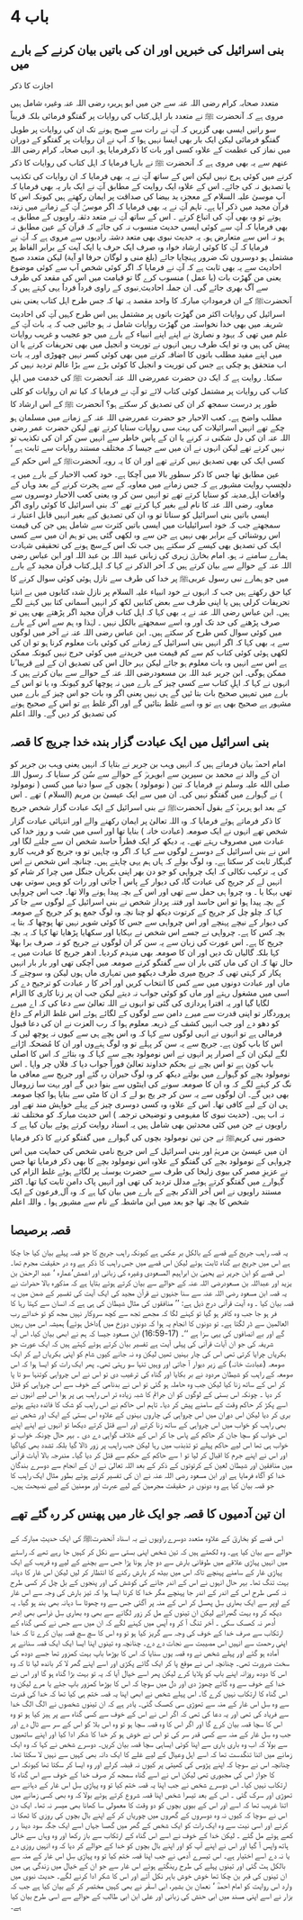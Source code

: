 # باب 4

## بنی اسرائیل کی خبریں اور ان کی باتیں بیان کرنے کے بارے میں

اجازت کا ذکر

متعدد صحابہ کرام رضی اللہ عنہ سے جن میں ابو ہریرہ رضی اللہ عنہ وغیرہ شامل ہیں مروی ہے کہ آنحضرت ﷺ نے متعدد بار اہل ِکتاب کی روایات پر گفتگو فرمائی بلکہ قریباً سو  راتیں ایسی بھی گزریں کہ آپؐ نے رات سے صبح ہونے تک ان کی روایات پر طویل گفتگو فرمائی لیکن ایک بار بھی ایسا نہیں ہوا کہ آپ نے ان روایات پر گفتگو کے دوران میں نماز کی عظمت کے علاوہ کسی اور بات کا ذکرفرمایا ہو۔
انہی صحابہ کرام رضی اللہ عنھم سے یہ بھی مروی ہے کہ آنحضرت ﷺ نے بارہا فرمایا کہ اہل کتاب کی روایات کا ذکر کرنے میں کوئی ہرج نہیں لیکن اس کے ساتھ آپؐ نے یہ بھی فرمایا کہ ان روایات کی تکذیب یا تصدیق نہ کی جائے۔ اس کے علاوہ ایک روایت کے مطابق آپؐ نے ایک بار یہ بھی فرمایا کہ آپ موسیٰ علیہ السلام کے معجزہ ید بیضا کی صداقت پر ایمان رکھتے ہیں کیونکہ اس کا قرآن مجید میں ذکر آیا ہے۔ تاہم آپؐ نے یہ بھی فرمایا کہ اگر موسیٰؑ آپؐ کے زمانے میں زندہ ہوتے تو وہ بھی آپؐ کی اتباع کرتے ۔ اس کے ساتھ آپؐ نے متعد دثقہ راویوں کے مطابق یہ بھی فرمایا کہ آپؐ سے کوئی ایسی حدیث منسوب نہ کی جائے کہ قرآن کے عین مطابق نہ ہو نہ اس سے متعارض ہو۔
یہ حدیث نبوی بھی متعد دشتہ رادیوں سے مروی ہے کہ آپؐ نے فرمایا کہ آپؐ کا کوئی ارشاد خواہ وہ صرف ایک حرف یا ایک آیت کے برابر الفاظ پر مشتمل ہو دوسروں تک ضرور پہنچایا جائے (بلغ منی و لوگان حرفا او آیة) لیکن متعدد صیح احادیث سے یہ بھی ثابت ہے کہ آپؐ نے فرمایا کہ اگر کوئی شخص آپ سے کوئی موضوع یعنی من گھڑت بات (یا عمل ) منسوب کرے گا تو قیامت میں اس کی مقعد کی طرف سے آگ بھری جائے گی۔
ان جملہ احادیث ِنبوی کے راوی فرداََ فرداََ یہی کہتے ہیں کہ آنحضرتﷺ کے ان فرموداتِ مبارکہ کا واحد مقصد یہ تھا کہ جس طرح اہل کتاب یعنی بنی اسرائیل کی روایات اکثر من گھڑت باتوں پر مشتمل ہیں اس طرح کہیں آپؐ کی احادیث شریفہ میں بھی خدا نخواستہ من گھڑت روایات شامل نہ ہو جائیں جب کہ یہ بات آپؐ کے علم میں تھی کہ یہود و نصاریٰ نے اپنے اپنے انبیاء کے بارے میں جو عجیب و غریب روایات پیش کی ہیں وہ تو ایک طرف رہیں انہوں نے توریت و انجیل میں بھی تحریفات کرنے یا ان میں اپنے مفید مطلب باتوں کا اضافہ کرنے میں بھی کوئی کسر نہیں چھوڑی اور یہ بات اب متحقق ہو چکی ہے جس کی توریت و انجیل کا کوئی بڑے سے بڑا عالم تردید نہیں کر سکتا۔
روایت ہے کہ ایک دن حضرت عمررضی اللہ عنہ آنحضرت ﷺ کی خدمت میں اہلِ کتاب کی روایات پر مشتمل کوئی کتاب لائے تو آپؐ نے فرمایا کہ کیا تم ان روایات کو کلی طور پر درست سمجھ کر ان کی تصدیق کر سکتے ہو؟ آنحضرت ﷺ کے اس ارشاد کا مطلب واضح ہے۔
کعب الاحبار جو حضرت عمررضی اللہ عنہ کے زمانے میں مسلمان ہو چکے تھے انہیں اسرائیلات کی بہت سی روایات سنایا کرتے تھے لیکن حضرت عمر رضی اللہ عنہ ان کی دل شکنی نہ کرنے یا ان کے پاس خاطر سے انہیں سن کر ان کی تکذیب تو نہیں کرتے تھے لیکن انہوں نے ان میں سے جیسا کہ مختلف مستند روایات سے ثابت ہے ‘ کسی ایک کی بھی تصدیق نہیں کرتے تھے اور ان کا یہ رویہ آنحضرتﷺ کے اس حکم کے عین مطابق تھا جس کا ذکر سطورِ بالا میں آچکا ہے۔
خود کعب الاحبار کے بارے میں یہ دلچسپ روایت مشہور ہے کہ جس زمانے میں معاویہ کے سے ہجرت کرنے کے بعد وہاں کے واقعات اہل ِمدینہ کو سنایا کرتے تھے تو انہیں سن کر وہ یعنی کعب الاحبار دوسروں سے معاویہ رضی اللہ عنہ کا نام لیے بغیر کہا کرتے تھے ‘کہ بنی اسرائیل کا کوئی راوی اگر ایسی باتیں بنی اسرائیل کو سناتا تو وہ ان کی تصدیق کیے بغیر انہیں قابل اعتبار نہ سمجھتے جب کہ خود اسرائیلیات میں ایسی باتیں کثرت سے شامل ہیں جن کی قیمت اس روشنائی کے برابر بھی نہیں ہے جن سے وہ لکھی گئی ہیں تو ہم ان میں سے کسی ایک کی تصدیق بھی کیسے کر سکتے ہیں جب تک اس کےسچ ہونے کی تحقیقی شہادت ہمارے سامنے نہ ہو۔
امام بخاریؒ زہری کی زبانی عبید اللہ بن عبد اللہ اور ابن عباس رضی اللہ عنہ کے حوالے سے بیان کرتے ہیں کہ آخر الذکر نے کہا کہ اہل ِکتاب قرآن مجید کے بارے میں جو ہمارے نبی رسول عربیﷺ پر خدا کی طرف سے نازل ہوئی کوئی سوال کرنے کا کیا حق رکھتے ہیں جب کہ انہوں نے خود انبیاء علیہ السلام پر نازل شدہ کتابوں میں بے انتہا تحریفات کرلی ہیں یا اپنی طرف سے بعض کتابیں لکھ کر انہیں آسمانی کتا بیں کہنے لگے ہیں۔ ابن عباس رضی اللہ عنہ نے یہ بھی کہا کہ اہل کتاب قرآن مجید اگر پڑھتے بھی ہیں تو صرف پڑھنے کی حد تک اور وہ اسے سمجھتے بالکل نہیں ۔ لہٰذا وہ ہم سے اس کے بارے میں کوئی سوال کس طرح کر سکتے ہیں۔
 ابن عباس رضی اللہ عنہ نے آخر میں لوگوں سے یہ بھی کہا کہ اگر انہیں بنی اسرائیل کے زمانے کی کوئی بات معلوم کرنا ہو تو ان کی لکھی ہوئی کوئی کتاب کم سے کم قیمت میں خریدنے میں کوئی حرج نہیں کیونکہ ممکن ہے اس سے انہیں وہ بات معلوم ہو جائے لیکن بہر حال اس کی تصدیق ان کے لیے قریبا ََنا ممکن ہوگی۔
ابن جریر عبد اللہ بن مسعودرضی اللہ عنہ کے حوالے سے بیان کرتے ہیں کہ انہوں نے کہا کہ اہلِ کتاب سے کسی چیز کے بارے میں نہ پوچھا کرو کیونکہ وہ یا تو اس کے بارے میں تمہیں صحیح بات بتا ئیں گے ہی نہیں یعنی اگر وہ بات جو اس چیز کے بارے میں مشہور ہے صحیح بھی ہے تو وہ اسے غلط بتائیں گے اور اگر غلط ہے تو اس کے صحیح ہونے کی تصدیق کر دیں گے۔ واللہ اعلم

## بنی اسرائیل میں ایک عبادت گزار بندہ خدا جریج کا قصہ

امام احمدؒ بیان فرماتے ہیں کہ انہیں وہب بن جریر نے بتایا کہ انہیں یعنی وہب بن جریر کو ان کے والد نے محمد بن سیرین سے ابوہریرؒ کے حوالے سے سُن کر سنایا کہ رسول اللہ صلى الله عليہ وسلم نے فرمایا کہ تین ( نومولود ) بچوں کے سوا  دنیا میں کسی ( نومولود ) نے گہوارے میں گفتگو نہیں کی۔ ان میں سے ایک عیسیٰ بن مریم (السلام ) تھے ۔ اس کے بعد ابو ہریرہؒ کے بقول آنحضرتﷺ نے بنی اسرائیل کے ایک عبادت گزار شخص جریج کا ذکر فرماتے ہوئے فرمایا کہ وہ اللہ تعالیٰ پر ایمان رکھنے والے اور انتہائی عبادت گزار شخص تھے انہوں نے ایک صومعہ (عبادت خانہ ) بنایا تھا اور اسی میں شب و روز خدا کی عبادت میں مصروف رہتے تھے۔ یہ دیکھ کر ایک فطراََ حاسد شخص ان سے جلنے لگا اور اس نے بنی اسرائیل کے دوسرے لوگوں سے کہا کہ اگر وہ چاہیں تو وہ جریج کو فریب کارو گنہگار ثابت کر سکتا ہے۔ وہ لوگ بولے کہ ہاں ہم یہی چاہتے ہیں۔ چنانچہ اس شخص نے اس کی یہ ترکیب نکالی کہ ایک چرواہی کو جو دن بھر اپنی بکریاں جنگل میں چرا کر شام کو انہیں لے کر جریج کی عبادت گاہ کی دیوار کے پاس آ جاتی اور رات کو وہیں سوتی بھی تھی بہکا یا ۔ وہ چروا ہی حمل سے تھی اور اس کے بچہ پیدا ہونے والا تھا۔ جب اس چرواہی کے بچہ پیدا ہوا تو اس حاسد اور فتنہ پرداز شخص نے بنی اسرائیل کے لوگوں سے جا کر کہا کہ چلو چل کر جریج کے کرتوت دیکھ لو چنا نچہ وہ لوگ جمع ہو کر جریج کے صومعہ کی دیوار کے نیچے پہنچے اور اس چرواہی سے جس کا کوئی شوہر نہیں تھا پوچھا کہ بتا یہ بچہ کس کا ہے۔ چرواہی نے جسے اس شخص نے بہکایا اور سکھایا پڑھایا تھا کہا کہ یہ بچہ جریج کا ہے۔
اس عورت کی زبان سے یہ سن کر ان لوگوں نے جریج کو نہ صرف برا بھلا کہا بلکہ گالیاں تک دیں اور ان کا صومعہ بھی منہدم کردیا۔
ادھر جریج کا عبادت میں یہ حال تھا کہ ان کی ماں کئی بار ان سے گفتگو کرنے صومعہ میں آچکی تھی اور بار بار انہیں پکار کر کہتی تھی کہ جریج میری طرف دیکھو میں تمہاری ماں ہوں لیکن وہ سوچتے کہ ماں اور عبادت دونوں میں سے کس کا انتخاب کریں اور آخر کا ر عبادت کو ترجیح دے کر اسی میں مشغول رہتے اور ماں کو کوئی جواب نہ دیتے لیکن جب ان پر زنا کاری کا الزام لگایا گیا اور یہ افترا پردازی کی گئی تو انہوں نے اللہ تعالیٰ سے دعا کی کہ اے میرے پروردگار تو اپنی قدرت سے میرے دامن سے لوگوں کے لگائے ہوئے اس غلط الزام کے داغ کو دھو دے اور جب انہیں کشف کے ذریعہ معلوم ہوا کہ رب العزت نے ان کی دعا قبول فرمالی ہے تو انہوں نے انہی لوگوں سے کہا کہ وہ اس بچے ہی سے کیوں نہ پوچھ لیں کہ اس کا باپ کون ہے۔
جریج سے یہ سن کر پہلے تو وہ لوگ ہنےوں اور ان کا مُضحکہ اڑانے لگے لیکن ان کے اصرار پر انہوں نے اس نومولود بچے سے کہا کہ وہ بتائے کہ اس کا اصلی باپ کون ہے تو اس بچے نے بحکم خداوند تعالیٰ فوراََ جواب دیا کہ فلاں چر واہا ۔
اس نومولود بچے کو گہوارے میں بولتے دیکھ کر وہ لوگ حیران رہ گئے اور جریج سے معافی ما نگ  کر کہنے لگے کہ وہ ان کا صومعہ سونے کی اینٹوں سے بنوا دیں گے اور بہت سا زرومال بھی دیں گے۔ 
ان لوگوں سے یہ سن کر جر یج بو لے کہ ان کا مٹی سے بنایا ہوا کچا صومعہ ہی ان کے لیے کافی تھا۔ اس کے علاوہ وہ کسی دوسری چیز کے پہلے خواہش مند تھے اور نہ اب ہیں۔ (حدیث نبوی کا مفہومی و توضیحی ترجمہ )
اس حدیث مبارکہ کو مختلف ثقہ راویوں نے جن میں کئی محدثین بھی شامل ہیں یہ اسناد روایت کرتے ہوئے بیان کیا ہے کہ حضور نبی کریمﷺ نے جن تین نومولود بچوں کی گہوارے میں گفتگو کرنے کا ذکر فرمایا ان میں عیسیٰ بن مریمؑ اور بنی اسرائیل کے اس جریج نامی شخص کی حمایت میں اس چرواہی کے نومولود بچے کی گفتگو کے علاوہ اس نومولود بچے کا بھی ذکر فرمایا تھا جس نے عزیزِ مصر کی بیوی زلیخا کی طرف سے حضرت یوسفؑ پر لگائے ہوئے غلط الزام کی گہوارے میں گفتگو کرتے ہوئے مدلل تردید کی تھی اور انہیں پاک دامن ثابت کیا تھا۔
اکثر مستند راویوں نے اس آخر الذکر بچے کے بارے میں بیان کیا ہے کہ وہ آل ِفرعون کے ایک شخص کا بچہ تھا جو بعد میں ابن ماشطہ کے نام سے مشہور ہوا ۔ واللہ اعلم

## قصہ برصیصا

یہ قصہ راہب جریج کے قصے کے بالکل بر عکس ہے کیونکہ راہب جریج کا جو قصہ پہلے بیان کیا جا چکا ہے اس میں جریج بے گناہ ثابت ہوئے لیکن اس قصے میں جس راہب کا ذکر ہے وہ در حقیقت مجرم تھا۔
اس قصے کو ابن جریر نے یحییٰ بن ابراہیم المسعودی وغیرہ کی زبانی اور اعمش’عمارہ ‘ عبد الرحمٰن بن یزید اور عبداللہ بن مسعودرضی اللہ عنہ کے حوالے سے بیان کرتے ہوئے بتایا ہے کہ مذکورہ بالا حضرات نے یہ قصہ ابن مسعود رضی اللہ عنہ سے سنا جنہوں نے قرآن مجید کی ایک آیت کی تفسیر کے ضمن میں یہ قصہ بیان کیا ۔ وہ آیت قرآنی درج ذیل ہے:
’’ منافقوں کی مثال شیطان کی ہی ہے کہ انسان سے کہتا رہا کا فر ہو جا جب وہ کافر ہو گیا تو کہنے لگا کہ مجھے تجھ سے کچھ سروکار نہیں مجھ کو تو خدائے رب العالمین سے ڈر لگتا ہے۔ تو دونوں کا انجام یہ ہوا کہ دونوں دوزخ میں )داخل ہوئے) ہمیشہ اس میں رہیں گے اور بے انصافوں کی یہی سزا ہے ‘‘۔ (17-16:59)
 ابن مسعود جیسا کہ ہم نے ابھی بیان کیا، اس آیہ شریفہ کی جو ان آیات قرآنی کی پہلی آیت ہے تفسیر بیان کرتے ہوئے کہتے ہیں کہ ایک عورت جو بکریاں چرایا کرتی تھی اس کی چار بہنیں تھیں لیکن وہ نہ جانے کیوں شام کو اپنی بکریاں لے کر ایک صومعہ (عبادت خانہ) کے زیر دیوار آ جاتی اور وہیں تنہا سو رہتی تھی۔
پھر ایک رات کو ایسا ہوا کہ اس صومعہ کے راہب کو شیطان مردود نے بر بکایا اور گناہ کی ترغیب دی تو اس نے اس چرواہی کوتنہا سو تا پا کر اس کے ساتھ زنا کیا لیکن جب وہ حاملہ ہو گئی تو اس نے بدنامی کے خوف سے اس چرواہی کو قتل کر دیا ۔
چونکہ اس بستی کے لوگوں کو ان جرائم کا شبہ زیادہ تر اس راہب ہی پر ہوا اس لیے انہوں نے اسے پکڑ کر حاکم وقت کے سامنے پیش کر دیا۔ تاہم اس حاکم نے اس راہب کو شک کا فائدہ دیتے ہوئے بری کر دیا لیکن اس دوران میں اس چرواہی کی چاروں بہنوں کے علاوہ اس بستی کے ایک اور شخص نے بھی راہب کو خواب میں اس چرواہی کے ساتھ زنا کرتے اور اسے قتل کرتے دیکھا تو انہوں نے اپنے اپنے اس خواب کو سچا جان کر حاکم کے پاس جا کر اس کے خلاف گواہی دے دی ۔ 
بہر حال چونکہ خواب تو خواب ہی تھا اس لیے حاکم پہلے تو تذبذب میں رہا لیکن جب راہب پر زور ڈالا گیا بلکہ تشدد بھی کیاگیا اور اس نے اپنے جرم کا اقبال کر لیا تو ا سے حاکم کے حکم سے قتل کر دیا گیا۔ 
مندرجہ بالا آیات قرآنی میں منافقین اور شیطان لعین کے کرتوتوں کے ذکر کے بعد اللہ تعالیٰ نے ان کے انجام سے دوسرے بندگانِ خدا کو آگاہ فرمایا ہے اور ابن مسعود رضی اللہ عنہ نے ان کی تفسیر کرتے ہوئے بطورِ مثال ایک راہب کا جو قصہ بیان کیا ہے وہ دونوں در حقیقت مجرمین کے لیے عبرت اور مومنین کے لیے نصیحت ہیں۔

## ان تین آدمیوں کا قصہ جو ایک غار میں پھنس کر رہ گئے تھے

اس قصے کو بخاریؒ کے علاوہ متعدد دوسرے راویوں نے بہ اسناد آنحضرتﷺ کی ایک حدیثِ مبارکہ کے حوالے سے بیان کیا ہے۔
 وہ لکھتے ہیں کہ تین شخص اپنی بستی سے نکل کر کہیں جا رہے تھے کہ راستے میں انہیں پہاڑی علاقے میں طوفانی بارش سے دو چار ہونا پڑا جس سے بچنے کے لیے وہ قریب کے ایک پہاڑی غار کے سامنے پہنچے تاکہ اس میں بیٹھ کر بارش رکنے کا انتظار کر لیں لیکن اس غار کا دہانہ بہت تنگ تھا۔ بہر حال انہوں نے اس کے اندر جانے کی کوشش کی اور پنجوں کے بل چل کر کسی طرح نہ کسی طرح اس کے اندر کے اندر جا پہنچے مگر خدا کا کرنا ایسا ہوا کہ تیز بارش کی وجہ سے اس غار کے اوپر سے ایک بھاری سِل پھسل کر اس کے منہ پر آگئی جس سے وہ چھوٹا سا دہانہ بھی بند ہو گیا۔ 
یہ دیکھ کر وہ بہت گھبرائے لیکن ان تینوں کے مل کر زور لگانے سے بھی وہ بھاری سِل ذراسی بھی اِدھر اُدھر نہ کھسک سکی ۔
 آخر تنگ آ کر وہ آپس میں کہنے لگے کہ ان میں سے جس نے کسی گناہ کے ارتکاب سے صرف خدا کے خوف کی وجہ سے گریز کیا ہو تو وہ اس کا سچ سچ قصہ بیان کرے تا کہ خدا اپنی رحمت سے انہیں اس مصیبت سے نجات دے دے۔ 
چنانچہ وہ تینوں اپنا ایسا ایک ایک قصہ سنانے پر آمادہ ہو گئے اور پہلے شخص نے وہ قصہ یوں سنایا کہ اس کا بوڑھا باپ بہت کمزور تھا جسے دودھ کی سخت ضرورت تھی۔ چنانچہ اس نے موقع پا کر ایک گائے پکڑی اور اسے اپنے گھر لا کر باندھ لیا تا کہ وہ اس کا دودھ روزانہ اپنے باپ کو پلایا کرے لیکن پھر اسے خیال آیا کہ یہ تو بہت بڑا گناہ ہو گا اور اس نے خدا کے خوف سے وہ گائے چھوڑ دی اور دل میں سوچا کہ اس کا بوڑھا کمزور باپ جئے یا مرے لیکن وہ اس گناہ کا ارتکاب نہیں کرے گا۔
اس پہلے شخص نے ابھی اپنا یہ قصہ ختم ہی کیا تھا کہ خدا کی قدرت سے وہ سِل اس غار کے منہ سے تھوڑی سی کھسک گئی۔
 یادر ہے کہ ان تینوں شخصوں نے الگ الگ خدا سے فریاد کی تھی اور یہ دعا کی تھی کہ اگر اس نے اس کے خوف سے کسی گناہ سے پر ہیز کیا ہو تو وہ اس کا سچا قصہ بیان کرے گا اور اگر اس کا وہ قصہ سچا ہو تو وہ اس بلا کو اس کے سر سے ٹال دے اور جب وہ سِل غار کے منہ سے کسی قدر سر کی تو اس نے خوش ہو کر خدا کا شکر ادا کیا اور اپنے ساتھیوں سے بولا کہ اب وہ باری باری سے اپنا کوئی ایساہی سچا قصہ بیان کریں۔
 دوسرے شخص نے کہا کہ وہ ایک زمانے میں اتنا تنگدست تھا کہ اسے اہل وعیال کے لیے غلے کا ایک دانہ بھی کہیں سے نہیں لا سکتا تھا۔ چنانچہ اس نے سوچا کہ اپنے پڑوس کی کھیتی پر کیوں نہ قبضہ کرلے اور وہ ایسا کر سکتا تھا کیونکہ اس کا جواز اس کی مجبوری تھی لیکن اس نے اسے گناہ سمجھ کر صرف خدا کے خوف سے اس گناہ کا ارتکاب نہیں کیا۔
اس دوسرے شخص نے جب اپنا یہ قصہ ختم کیا تو وہ پہاڑی سِل اس غار کے دہانے سے تھوڑی اور سرک گئی ۔
 اس کے بعد تیسرا شخص اپنا قصہ شروع کرتے ہوئے بولا کہ وہ بھی کسی زمانے میں اتنا غریب تھا کہ اسے اور اس کے بیوی بچوں کو دو وقت کا معمولی سا کھانا بھی میسر نہ تھا۔ ایک دن اس نے سوچا کہ کیوں نہ وہ دوسروں کے گھروں میں چوریاں کر کے اپنے بال بچوں کی روزی کا ٹھکا نہ کرنے اور اسی نیت سے وہ ایک رات کو ایک شخص کے گھر میں گھسا جہاں اسے ایک جگہ سود دینا ر ر کھے ہوئے مل گئے ۔
لیکن خدا کے خوف نے اسے اس گناہ کے ارتکاب سے باز رکھا اور وہ وہاں سے خالی ہاتھ واپس آ گیا اور اس نے اپنے
آپ کو اور اپنے بال بچوں کو خدا کے حوالے کر دیا کہ وہ انہیں روزی دے یا نہ دے اسے اختیار ہے۔ 
اس تیسرے آدمی نے جب اپنا قصہ ختم کیا تو وہ پہاڑی سِل اس غار کے منہ سے بالکل ہٹ گئی اور تینوں پہلے کی طرح رینگتے ہوئے اس غار سے جو ان کے خیال میں زندگی ہی میں ان تینوں کی قبر بن چکا تھا خوش خوش باہر نکل آئے اور اس کا شکر ادا
کرنے لگے۔
حدیث نبوی میں وارد اس روایت کو امام احمدؒ ‘ نعمان بن بشیر، ابی اسقٰر نے بھی کہیں مختصر کر کے بیان کیا ہے جب کہ بزار نے اسے اپنی مسند میں ابی حنش کی زبانی اور علی ابن ابی طالب کے حوالے سے اسی طرح بیان کیا ہے۔
